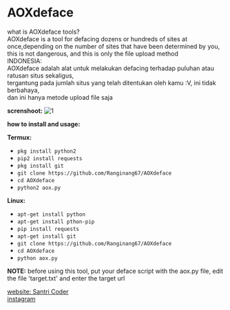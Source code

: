 # AOXdeface

what is AOXdeface tools?<br>
AOXdeface is a tool for defacing dozens or hundreds of sites at once,depending on the number
of sites that have been determined by you, this is not dangerous, and this is only the file upload method<br>
INDONESIA:<br>
AOXdeface adalah alat untuk melakukan defacing terhadap puluhan atau ratusan situs sekaligus,<br>
tergantung pada jumlah situs yang telah ditentukan oleh kamu :V, ini tidak berbahaya,<br>
dan ini hanya metode upload file saja

**screnshoot:**
![1](https://github.com/SantriCyber/autodeface/blob/master/Screenshot_2019-08-19-00-10-58-331_com.termux.png)

**how to install and usage:**

**Termux:**
* `pkg install python2`
* `pip2 install requests`
* `pkg install git`
* `git clone https://github.com/Ranginang67/AOXdeface`
* `cd AOXdeface`
* `python2 aox.py`

**Linux:**
* `apt-get install python`
* `apt-get install pthon-pip`
* `pip install requests`
* `apt-get install git`
* `git clone https://github.com/Ranginang67/AOXdeface`
* `cd AOXdeface`
* `python aox.py`

**NOTE:** before using this tool, put your deface script with the aox.py file, edit the file 'target.txt' and enter the target url


[website: Santri Coder](https://santricoder.blogspot.com) <br>
[instagram](https://instagram.com/santri.cyberteam)
